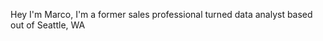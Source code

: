 Hey I'm Marco, I'm a former sales professional turned data analyst based out of Seattle, WA




<!---
donmarcolaureano/donmarcolaureano is a ✨ special ✨ repository because its `README.md` (this file) appears on your GitHub profile.
You can click the Preview link to take a look at your changes.
--->
